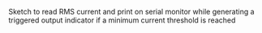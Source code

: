 Sketch to read RMS current and print on serial monitor while generating a triggered output indicator if a minimum current threshold is reached 
